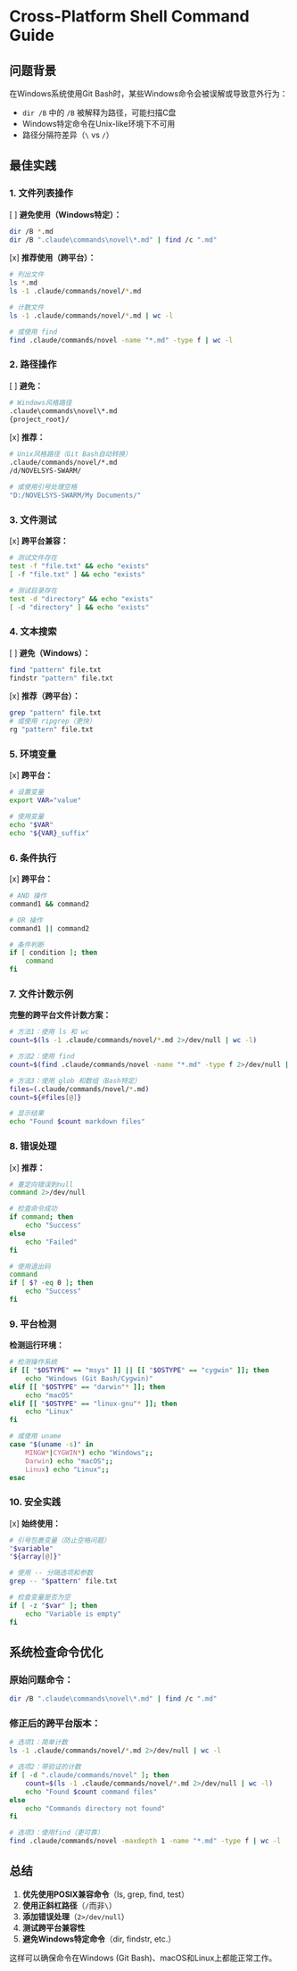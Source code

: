 # Cross-Platform Shell Command Guide

## 问题背景
在Windows系统使用Git Bash时，某些Windows命令会被误解或导致意外行为：
- `dir /B` 中的 `/B` 被解释为路径，可能扫描C盘
- Windows特定命令在Unix-like环境下不可用
- 路径分隔符差异（`\` vs `/`）

## 最佳实践

### 1. 文件列表操作

[ ] **避免使用（Windows特定）：**
```bash
dir /B *.md
dir /B ".claude\commands\novel\*.md" | find /c ".md"
```

[x] **推荐使用（跨平台）：**
```bash
# 列出文件
ls *.md
ls -1 .claude/commands/novel/*.md

# 计数文件
ls -1 .claude/commands/novel/*.md | wc -l

# 或使用 find
find .claude/commands/novel -name "*.md" -type f | wc -l
```

### 2. 路径操作

[ ] **避免：**
```bash
# Windows风格路径
.claude\commands\novel\*.md
{project_root}/
```

[x] **推荐：**
```bash
# Unix风格路径（Git Bash自动转换）
.claude/commands/novel/*.md
/d/NOVELSYS-SWARM/

# 或使用引号处理空格
"D:/NOVELSYS-SWARM/My Documents/"
```

### 3. 文件测试

[x] **跨平台兼容：**
```bash
# 测试文件存在
test -f "file.txt" && echo "exists"
[ -f "file.txt" ] && echo "exists"

# 测试目录存在
test -d "directory" && echo "exists"
[ -d "directory" ] && echo "exists"
```

### 4. 文本搜索

[ ] **避免（Windows）：**
```bash
find "pattern" file.txt
findstr "pattern" file.txt
```

[x] **推荐（跨平台）：**
```bash
grep "pattern" file.txt
# 或使用 ripgrep（更快）
rg "pattern" file.txt
```

### 5. 环境变量

[x] **跨平台：**
```bash
# 设置变量
export VAR="value"

# 使用变量
echo "$VAR"
echo "${VAR}_suffix"
```

### 6. 条件执行

[x] **跨平台：**
```bash
# AND 操作
command1 && command2

# OR 操作
command1 || command2

# 条件判断
if [ condition ]; then
    command
fi
```

### 7. 文件计数示例

**完整的跨平台文件计数方案：**
```bash
# 方法1：使用 ls 和 wc
count=$(ls -1 .claude/commands/novel/*.md 2>/dev/null | wc -l)

# 方法2：使用 find
count=$(find .claude/commands/novel -name "*.md" -type f 2>/dev/null | wc -l)

# 方法3：使用 glob 和数组（Bash特定）
files=(.claude/commands/novel/*.md)
count=${#files[@]}

# 显示结果
echo "Found $count markdown files"
```

### 8. 错误处理

[x] **推荐：**
```bash
# 重定向错误到null
command 2>/dev/null

# 检查命令成功
if command; then
    echo "Success"
else
    echo "Failed"
fi

# 使用退出码
command
if [ $? -eq 0 ]; then
    echo "Success"
fi
```

### 9. 平台检测

**检测运行环境：**
```bash
# 检测操作系统
if [[ "$OSTYPE" == "msys" ]] || [[ "$OSTYPE" == "cygwin" ]]; then
    echo "Windows (Git Bash/Cygwin)"
elif [[ "$OSTYPE" == "darwin"* ]]; then
    echo "macOS"
elif [[ "$OSTYPE" == "linux-gnu"* ]]; then
    echo "Linux"
fi

# 或使用 uname
case "$(uname -s)" in
    MINGW*|CYGWIN*) echo "Windows";;
    Darwin) echo "macOS";;
    Linux) echo "Linux";;
esac
```

### 10. 安全实践

[x] **始终使用：**
```bash
# 引号包裹变量（防止空格问题）
"$variable"
"${array[@]}"

# 使用 -- 分隔选项和参数
grep -- "$pattern" file.txt

# 检查变量是否为空
if [ -z "$var" ]; then
    echo "Variable is empty"
fi
```

## 系统检查命令优化

### 原始问题命令：
```bash
dir /B ".claude\commands\novel\*.md" | find /c ".md"
```

### 修正后的跨平台版本：
```bash
# 选项1：简单计数
ls -1 .claude/commands/novel/*.md 2>/dev/null | wc -l

# 选项2：带验证的计数
if [ -d ".claude/commands/novel" ]; then
    count=$(ls -1 .claude/commands/novel/*.md 2>/dev/null | wc -l)
    echo "Found $count command files"
else
    echo "Commands directory not found"
fi

# 选项3：使用find（更可靠）
find .claude/commands/novel -maxdepth 1 -name "*.md" -type f | wc -l
```

## 总结

1. **优先使用POSIX兼容命令**（ls, grep, find, test）
2. **使用正斜杠路径**（`/`而非`\`）
3. **添加错误处理**（`2>/dev/null`）
4. **测试跨平台兼容性**
5. **避免Windows特定命令**（dir, findstr, etc.）

这样可以确保命令在Windows (Git Bash)、macOS和Linux上都能正常工作。